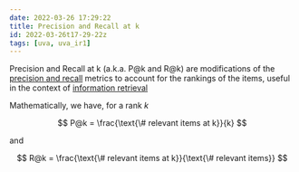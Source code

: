 ```yaml
---
date: 2022-03-26 17:29:22
title: Precision and Recall at k
id: 2022-03-26t17-29-22z
tags: [uva, uva_ir1]
---
```


Precision and Recall at k (a.k.a. P@k and R@k) are modifications of the
[precision and recall](./2020-09-14t20-26-37z.md) metrics to account for the
rankings of the items, useful in the context of
[information retrieval](./2022-03-26t12-31-28z.md)

Mathematically, we have, for a rank $k$

$$
P@k = \frac{\text{\# relevant items at k}}{k}
$$

and

$$
R@k = \frac{\text{\# relevant items at k}}{\text{\# relevant items}}
$$
